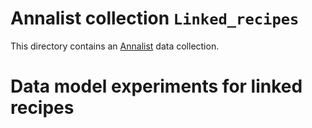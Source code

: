 # Annalist collection `Linked_recipes`

This directory contains an [Annalist](http://annalist.net) data collection.

# Data model experiments for linked recipes


